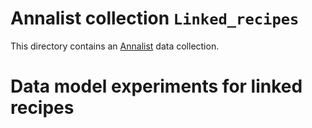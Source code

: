 # Annalist collection `Linked_recipes`

This directory contains an [Annalist](http://annalist.net) data collection.

# Data model experiments for linked recipes


